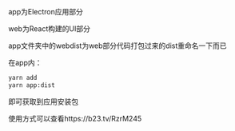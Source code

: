 app为Electron应用部分

web为React构建的UI部分

app文件夹中的webdist为web部分代码打包过来的dist重命名一下而已

在app内：

```bash
yarn add
yarn app:dist

```

即可获取到应用安装包

使用方式可以查看https://b23.tv/RzrM245
